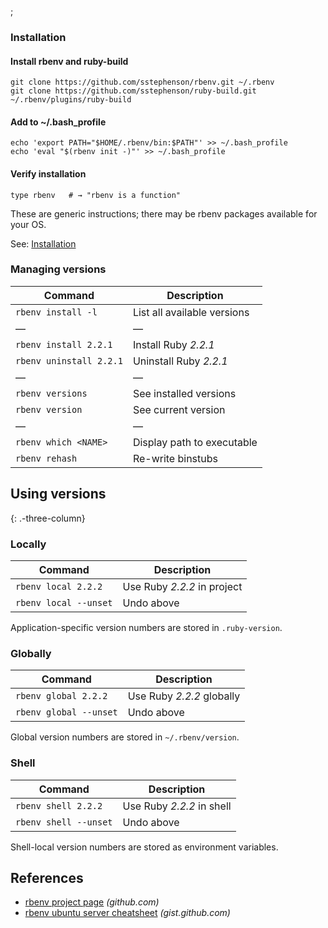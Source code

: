 ;

### Installation

#### Install rbenv and ruby-build

    git clone https://github.com/sstephenson/rbenv.git ~/.rbenv
    git clone https://github.com/sstephenson/ruby-build.git ~/.rbenv/plugins/ruby-build

#### Add to ~/.bash\_profile

    echo 'export PATH="$HOME/.rbenv/bin:$PATH"' >> ~/.bash_profile
    echo 'eval "$(rbenv init -)"' >> ~/.bash_profile

#### Verify installation

    type rbenv   # → "rbenv is a function"

These are generic instructions; there may be rbenv packages available for your OS.

See: [Installation](https://github.com/rbenv/rbenv#installation)

### Managing versions

<table><thead><tr class="header"><th>Command</th><th>Description</th></tr></thead><tbody><tr class="odd"><td><code>rbenv install -l</code></td><td>List all available versions</td></tr><tr class="even"><td>—</td><td>—</td></tr><tr class="odd"><td><code>rbenv install 2.2.1</code></td><td>Install Ruby <em>2.2.1</em></td></tr><tr class="even"><td><code>rbenv uninstall 2.2.1</code></td><td>Uninstall Ruby <em>2.2.1</em></td></tr><tr class="odd"><td>—</td><td>—</td></tr><tr class="even"><td><code>rbenv versions</code></td><td>See installed versions</td></tr><tr class="odd"><td><code>rbenv version</code></td><td>See current version</td></tr><tr class="even"><td>—</td><td>—</td></tr><tr class="odd"><td><code>rbenv which &lt;NAME&gt;</code></td><td>Display path to executable</td></tr><tr class="even"><td><code>rbenv rehash</code></td><td>Re-write binstubs</td></tr></tbody></table>

Using versions
--------------

{: .-three-column}

### Locally

<table><thead><tr class="header"><th>Command</th><th>Description</th></tr></thead><tbody><tr class="odd"><td><code>rbenv local 2.2.2</code></td><td>Use Ruby <em>2.2.2</em> in project</td></tr><tr class="even"><td><code>rbenv local --unset</code></td><td>Undo above</td></tr></tbody></table>

Application-specific version numbers are stored in `.ruby-version`.

### Globally

<table><thead><tr class="header"><th>Command</th><th>Description</th></tr></thead><tbody><tr class="odd"><td><code>rbenv global 2.2.2</code></td><td>Use Ruby <em>2.2.2</em> globally</td></tr><tr class="even"><td><code>rbenv global --unset</code></td><td>Undo above</td></tr></tbody></table>

Global version numbers are stored in `~/.rbenv/version`.

### Shell

<table><thead><tr class="header"><th>Command</th><th>Description</th></tr></thead><tbody><tr class="odd"><td><code>rbenv shell 2.2.2</code></td><td>Use Ruby <em>2.2.2</em> in shell</td></tr><tr class="even"><td><code>rbenv shell --unset</code></td><td>Undo above</td></tr></tbody></table>

Shell-local version numbers are stored as environment variables.

References
----------

-   [rbenv project page](https://github.com/rbenv/rbenv) *(github.com)*
-   [rbenv ubuntu server cheatsheet](https://gist.github.com/rahul286/7160839f4425a3b7e718) *(gist.github.com)*
